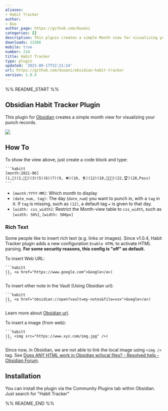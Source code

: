 ```yaml
---
aliases:
- Habit Tracker
author:
- Duo
author_page: https://github.com/duoani
categories: []
description: This plguin creates a simple Month view for visualizing your punch records.
downloads: 13366
mobile: true
number: 214
title: Habit Tracker
type: plugin
updated: '2021-09-17T22:21:24'
url: https://github.com/duoani/obsidian-habit-tracker
version: 1.0.4
---
```


%% README_START %%

## Obsidian Habit Tracker Plugin

This plugin for [Obsidian](https://obsidian.md/) creates a simple month view for visualizing your punch records.

![](https://raw.githubusercontent.com/duoani/obsidian-habit-tracker/HEAD/screemshot.png)

## How To
To show the view above, just create a code block and type:

~~~
```habitt
[month:2021-06]
(1,💮)(2,💮💮)(3)(5)(6)(7)(9, ⚽)(10, 🏄)(12)(18,💮💮💮)(22,🏆)(28,Pass) 
```
~~~

* `[month:YYYY-MM]`: Which month to display
* `(date_num, tag)`: The day (`date_num`) you want to punch in, with a `tag` in it. If `tag` is missing, such as `(12)`, a default tag `✔️` is given to that day.
* `[width: css_width]`: Restrict the Month-view table to `css_width`, such as `[width: 50%]`, `[width: 500px]`

### Rich Text
Some people like to insert rich text (e.g. links or images). Since v1.0.4, Habit Tracker plugin adds a new configuration `Enable HTML` to activate HTML parsing. **For some security reasons, this config is "off" as default.**

To insert Web URL:
~~~
```habitt
(1, <a href="https://www.google.com">Google</a>)
```
~~~

To insert other note in the Vault (Using Obsidian url):
~~~
```habitt
(1, <a href="obsidian://open?vault=my-notes&file=xxx">Google</a>)
```
~~~
Learn more about [Obsidian url](https://help.obsidian.md/Advanced+topics/Using+obsidian+URI).

To insert a image (from web):
~~~
```habitt
(1, <img src="https://www.xyz.com/img.jpg" />)
```
~~~
Since now, in Obsidian, we are not able to link the local image using `<img />` tag. See [Does ANY HTML work in Obsidian w/local files? - Resolved help - Obsidian Forum](https://forum.obsidian.md/t/does-any-html-work-in-obsidian-w-local-files/8000).

## Installation

You can install the plugin via the Community Plugins tab within Obsidian. Just search for "Habit Tracker"



%% README_END %%